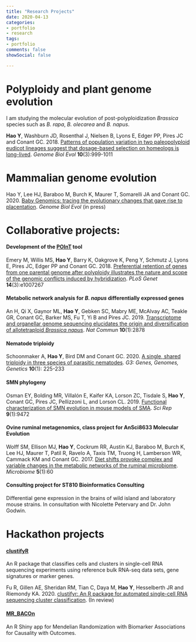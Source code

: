 ```yaml
---
title: "Research Projects"
date: 2020-04-13
categories:
- portfolio
- research
tags:
- portfolio
comments: false
showSocial: false

---
```


<!--more-->

# Polyploidy and plant genome evolution
I am studying the molecular evolution of post-polyploidization *Brassica* species such as *B. rapa*, *B. olecarea* and *B. napus*.

**Hao Y**, Washburn JD, Rosenthal J, Nielsen B, Lyons E, Edger PP, Pires JC and Conant GC. 2018. [Patterns of population variation in two paleopolyploid eudicot lineages suggest that dosage-based selection on homeologs is long-lived](https://academic.oup.com/gbe/article/10/3/999/4943970). *Genome Biol Evol* **10**(3):999-1011<br>


# Mammalian genome evolution
Hao Y, Lee HJ, Baraboo M, Burch K, Maurer T, Somarelli JA and Conant GC. 2020. [Baby Genomics: tracing the evolutionary changes that gave rise to placentation](https://academic.oup.com/gbe/advance-article/doi/10.1093/gbe/evaa026/5735468). *Genome Biol Evol* (in press)<br>


# Collaborative projects:

#### Development of the [POInT](https://github.com/gconant0/POInT) tool
Emery M, Willis MS, **Hao Y**, Barry K, Oakgrove K, Peng Y, Schmutz J, Lyons E, Pires JC, Edger PP and Conant GC. 2018. [Preferential retention of genes from one parental genome after polyploidy illustrates the nature and scope of the genomic conflicts induced by hybridization](http://journals.plos.org/plosgenetics/article?id=10.1371/journal.pgen.1007267). *PLoS Genet* **14**(3):e1007267<br>

#### Metabolic network analysis for *B. napus* differentially expressed genes
An H, Qi X, Gaynor ML, **Hao Y**, Gebken SC, Mabry ME, McAlvay AC, Teakle GR, Conant GC, Barker MS, Fu T, Yi B and Pires JC. 2019. [Transcriptome and organellar genome sequencing elucidates the origin and diversification of allotetraploid *Brassica napus*](https://www.nature.com/articles/s41467-019-10757-1). *Nat Commun* **10**(1):2878<br>


#### Nematode triploidy
Schoonmaker A, **Hao Y**, Bird DM and Conant GC. 2020. [A single, shared triploidy in three species of parasitic nematodes](https://www.g3journal.org/content/10/1/225.abstract). *G3: Genes, Genomes, Genetics* **10**(1):  225-233

#### SMN phylogeny
Osman EY, Bolding MR, Villalón E, Kaifer KA, Lorson ZC, Tisdale S, **Hao Y**, Conant GC, Pires JC, Pellizzoni L, and Lorson CL. 2019. [Functional characterization of SMN evolution in mouse models of SMA](https://www.nature.com/articles/s41598-019-45822-8). *Sci Rep* **9**(1):9472

#### Ovine ruminal metagenomics, class project for AnSci8633 Molecular Evolution
Wolff SM, Ellison MJ, **Hao Y**, Cockrum RR, Austin KJ, Baraboo M, Burch K, Lee HJ, Maurer T, Patil R, Ravelo A, Taxis TM, Truong H, Lamberson WR, Cammack KM and Conant GC. 2017. [Diet shifts provoke complex and variable changes in the metabolic networks of the ruminal microbiome](https://microbiomejournal.biomedcentral.com/articles/10.1186/s40168-017-0274-6). *Microbiome* **5**(1):60

#### Consulting project for ST810 Bioinformatics Consulting
Differential gene expression in the brains of wild island and laboratory mouse strains. In consultation with Nicolette Petervary and Dr. John Godwin.<br>

# Hackathon projects
#### [clustifyR](https://rnabioco.github.io/clustifyR/)
An R package that classifies cells and clusters in single-cell RNA sequencing experiments using reference bulk RNA-seq data sets, gene signatures or marker genes. <br>

Fu R, Gillen AE, Sheridan RM, Tian C, Daya M, **Hao Y**, Hesselberth JR and Riemondy KA. 2020. [clustifyr: An R package for automated single-cell RNA sequencing cluster classification](https://www.biorxiv.org/content/10.1101/855064v1.full). (In review)

#### [MR_BACOn](https://github.com/NCBI-Hackathons/MR_BACOn)
An R Shiny app for Mendelian Randomization with Biomarker Associations for Causality with Outcomes. <br>


